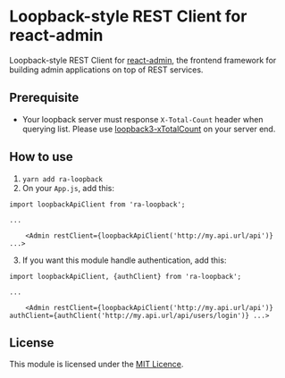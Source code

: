 # Loopback-style REST Client for react-admin

Loopback-style REST Client for [react-admin](https://github.com/marmelab/react-admin), the frontend framework for building admin applications on top of REST services.

## Prerequisite

* Your loopback server must response `X-Total-Count` header when querying list. Please use [loopback3-xTotalCount](https://github.com/kimkha/loopback3-xTotalCount) on your server end.

## How to use

1. `yarn add ra-loopback`
2. On your `App.js`, add this:

```
import loopbackApiClient from 'ra-loopback';

...

    <Admin restClient={loopbackApiClient('http://my.api.url/api')} ...>
```

3. If you want this module handle authentication, add this:

```
import loopbackApiClient, {authClient} from 'ra-loopback';

...

    <Admin restClient={loopbackApiClient('http://my.api.url/api')} authClient={authClient('http://my.api.url/api/users/login')} ...>
```

## License

This module is licensed under the [MIT Licence](LICENSE).
